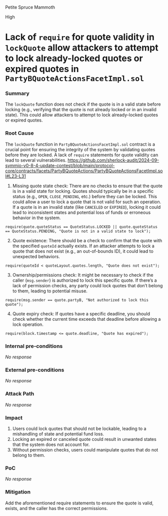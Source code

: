 Petite Spruce Mammoth

High

# Lack of `require` for quote validity in `lockQuote` allow attackers to attempt to lock already-locked quotes or expired quotes in `PartyBQuoteActionsFacetImpl.sol`

### Summary

The `lockQuote` function does not check if the quote is in a valid state before locking (e.g., verifying that the quote is not already locked or in an invalid state). This could allow attackers to attempt to lock already-locked quotes or expired quotes.

### Root Cause

The `lockQuote` function in `PartyBQuoteActionsFacetImpl.sol` contract is a crucial point for ensuring the integrity of the system by validating quotes before they are locked. A lack of `require` statements for quote validity can lead to several vulnerabilities. 
https://github.com/sherlock-audit/2024-09-symmio-v0-8-4-update-contest/blob/main/protocol-core/contracts/facets/PartyBQuoteActions/PartyBQuoteActionsFacetImpl.sol#L23-L31
1. Missing quote state check:
There are no checks to ensure that the quote is in a valid state for locking. Quotes should typically be in a specific status (e.g., `OPEN`, `CLOSE_PENDING`, etc.) before they can be locked. This could allow a user to lock a quote that is not valid for such an operation.
If a quote is in an invalid state (like `CANCELED` or `EXPIRED`), locking it could lead to inconsistent states and potential loss of funds or erroneous behavior in the system.
```solidity
require(quote.quoteStatus == QuoteStatus.LOCKED || quote.quoteStatus == QuoteStatus.PENDING, "Quote is not in a valid state to lock");
```
2. Quote existence:
There should be a check to confirm that the quote with the specified `quoteId` actually exists. If an attacker attempts to lock a quote that does not exist (e.g., an out-of-bounds ID), it could lead to unexpected behaviors.
```solidity
require(quoteId < quoteLayout.quotes.length, "Quote does not exist");
```
3. Ownership/permissions check:
It might be necessary to check if the caller (`msg.sender`) is authorized to lock this specific quote. If there’s a lack of permission checks, any party could lock quotes that don’t belong to them, leading to potential misuse.
```solidity
require(msg.sender == quote.partyB, "Not authorized to lock this quote");
```
4. Quote expiry check:
If quotes have a specific deadline, you should check whether the current time exceeds that deadline before allowing a lock operation.
```solidity
require(block.timestamp <= quote.deadline, "Quote has expired");
```


### Internal pre-conditions

_No response_

### External pre-conditions

_No response_

### Attack Path

_No response_

### Impact

1. Users could lock quotes that should not be lockable, leading to a mishandling of state and potential fund loss.
2. Locking an expired or canceled quote could result in unwanted states that the system does not account for.
3. Without permission checks, users could manipulate quotes that do not belong to them.

### PoC

_No response_

### Mitigation

Add the aforementioned require statements to ensure the quote is valid, exists, and the caller has the correct permissions.